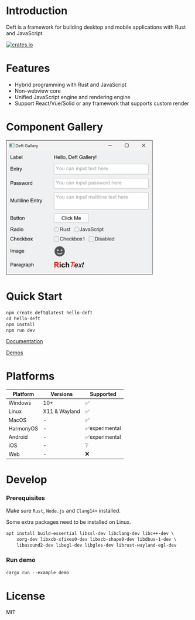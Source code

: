 # Introduction

Deft is a framework for building desktop and mobile applications with Rust and JavaScript.

[![crates.io](https://img.shields.io/crates/v/deft)](https://crates.io/crates/deft)


# Features

* Hybrid programming with Rust and JavaScript
* Non-webview core
* Unified JavaScript engine and rendering engine
* Support React/Vue/Solid or any framework that supports custom render

# Component Gallery

<img width="400" src="https://github.com/deft-ui/deft/blob/main/snapshots/gallery.png?raw=true" />


# Quick Start

```
npm create deft@latest hello-deft
cd hello-deft
npm install
npm run dev
```

[Documentation](https://deft-ui.github.io/guides/what-is-deft/)

[Demos](https://deft-ui.github.io/demos/)

# Platforms

| Platform   | Versions      | Supported     |
|------------|---------------|---------------|
| Windows    | 10+           | ✅             |
| Linux      | X11 & Wayland | ✅             |
| MacOS      | -             | ✅             |
| HarmonyOS  | -             | ✅experimental |
| Android    | -             | ✅experimental |
| iOS        | -             | ❔             |
| Web        | -             | ❌             |

# Develop

### Prerequisites

Make sure `Rust`, `Node.js` and `Clang14+` installed.

Some extra packages need to be installed on Linux.

```
apt install build-essential libssl-dev libclang-dev libc++-dev \
    xorg-dev libxcb-xfixes0-dev libxcb-shape0-dev libdbus-1-dev \
    libasound2-dev libegl-dev libgles-dev librust-wayland-egl-dev
```

### Run demo

```
cargo run --example demo
```

# License

MIT
